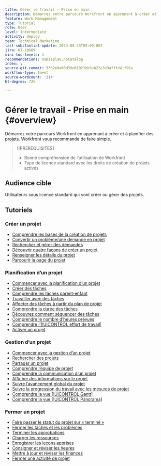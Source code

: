 ```yaml
---
title: Gérer le travail - Prise en main
description: Démarrez votre parcours Workfront en apprenant à créer et à planifier des projets. Workfront vous recommande de faire simple.
feature: Work Management
type: Tutorial
role: User
level: Intermediate
activity: deploy
team: Technical Marketing
last-substantial-update: 2024-08-23T00:00:00Z
jira: KT-10669
mini-toc-levels: 1
recommendations: noDisplay,noCatalog
index: y
source-git-commit: 5362e8a60d39e61021bb9ab22e3d9afffd41f96a
workflow-type: tm+mt
source-wordcount: '214'
ht-degree: 72%

---
```



# Gérer le travail - Prise en main {#overview}

Démarrez votre parcours Workfront en apprenant à créer et à planifier des projets. Workfront vous recommande de faire simple.

>[!PREREQUISITES]
>
>* Bonne compréhension de l’utilisation de Workfront
>* Type de licence standard avec les droits de création de projets activés


## Audience cible

Utilisateurs sous licence standard qui vont créer ou gérer des projets.

## Tutoriels

### Créer un projet

* [Comprendre les bases de la création de projets](/help/manage-work/projects/understand-basic-project-creation.md)
* [Convertir un problème/une demande en projet](/help/manage-work/issues-requests/create-a-project-from-a-request.md)
* [Rechercher et gérer des demandes](/help/manage-work/issues-requests/find-requests.md)
* [Découvrir quatre façons de créer un projet](/help/manage-work/projects/understand-other-ways-to-create-projects.md)
* [Renseigner les détails du projet](/help/manage-work/projects/fill-in-the-project-details.md)
* [Parcourir la page du projet](/help/manage-work/projects/navigate-the-project-page.md)


### Planification d’un projet

* [Commencer avec la planification d’un projet](/help/manage-work/projects/getting-started-plan-a-project.md)
* [Créer des tâches](/help/manage-work/tasks/how-to-create-tasks.md)
* [Comprendre les tâches parent-enfant](/help/manage-work/tasks/understand-parent-child-tasks.md)
* [Travailler avec des tâches](/help/manage-work/tasks/work-with-tasks.md)
* [Affecter des tâches à partir du plan de projet](/help/manage-work/tasks/assign-tasks-from-the-project-plan.md)
* [Comprendre la durée des tâches](/help/manage-work/tasks/understand-task-durations.md)
* [Découvrez comment séquencer des tâches](/help/manage-work/tasks/learn-to-sequence-tasks.md)
* [Comprendre le nombre d’heures prévues](/help/manage-work/tasks/understand-planned-hours.md)
* [Comprendre l’[!UICONTROL effort de travail]](/help/manage-work/tasks/understand-work-effort.md)
* [Activer un projet](/help/manage-work/projects/take-a-project-live.md)

### Gestion d’un projet

* [Commencer avec la gestion d’un projet](/help/manage-work/projects/getting-started-manage-a-project.md)
* [Rechercher des projets](/help/manage-work/projects/find-projects.md)
* [Partager un projet](/help/manage-work/projects/share-a-project.md)
* [Comprendre l’équipe de projet](/help/manage-work/projects/understand-the-project-team.md)
* [Comprendre la communication d’un projet](/help/manage-work/projects/understand-project-communication.md)
* [Afficher des informations sur le projet](/help/manage-work/projects/view-project-information.md)
* [Suivre l’avancement global du projet](/help/manage-work/projects/track-overall-project-progress.md)
* [Suivre la progression du travail avec les mesures de projet](/help/manage-work/projects/track-work-progress-with-project-metrics.md)
* [Comprendre la vue [!UICONTROL Gantt]](/help/manage-work/projects/understand-the-gantt-view.md)
* [Comprendre la vue [!UICONTROL Panorama]](/help/manage-work/projects/understand-the-board-view.md)


### Fermer un projet

* [Faire passer le statut du projet sur « terminé »](/help/manage-work/projects/change-the-project-status.md)
* [Fermer les tâches et les problèmes](/help/manage-work/close-a-project/close-tasks-and-issues.md)
* [Terminer les approbations](/help/manage-work/close-a-project/complete-approvals.md)
* [Charger les ressources](/help/manage-work/close-a-project/upload-assets.md)
* [Enregistrer les leçons apprises](/help/manage-work/close-a-project/lessons-learned-from-closing-a-project.md)
* [Consigner et réviser les heures](/help/manage-work/close-a-project/log-and-review-hours.md)
* [Mettre à jour et réviser les finances](/help/manage-work/project-finances/update-and-review-finances.md)
* [Fermer une activité de projet](/help/manage-work/close-a-project/close-a-project-activity.md)

